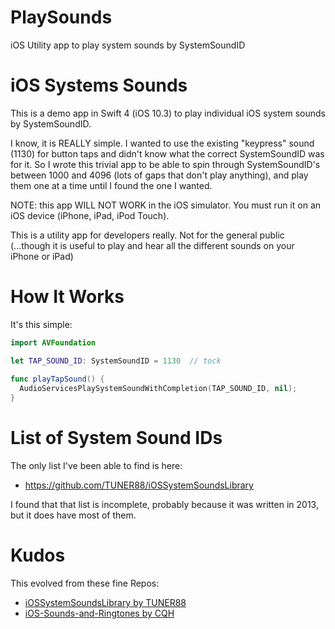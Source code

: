 # PlaySounds
iOS Utility app to play system sounds by SystemSoundID

iOS Systems Sounds
==================
This is a demo app in Swift 4 (iOS 10.3) to play individual iOS system sounds by SystemSoundID.

I know, it is REALLY simple.  I wanted to use the existing "keypress" sound (1130) for button taps and didn't know what the correct SystemSoundID was for it.  So I wrote this trivial app to be able to spin through SystemSoundID's between 1000 and 4096 (lots of gaps that don't play anything), and play them one at a time until I found the one I wanted.

NOTE: this app WILL NOT WORK in the iOS simulator.  You must run it on an iOS device (iPhone, iPad, iPod Touch).

This is a utility app for developers really.  Not for the general public (...though it is useful to play and hear all the different sounds on your iPhone or iPad)

How It Works
============
It's this simple:
```Swift
import AVFoundation

let TAP_SOUND_ID: SystemSoundID = 1130  // tock
    
func playTapSound() {
  AudioServicesPlaySystemSoundWithCompletion(TAP_SOUND_ID, nil);
}

```

List of System Sound IDs
========================
The only list I've been able to find is here:

- https://github.com/TUNER88/iOSSystemSoundsLibrary

I found that that list is incomplete, probably because it was written in 2013, but it does have most of them.


Kudos
=====
This evolved from these fine Repos:

- [iOSSystemSoundsLibrary by TUNER88](https://github.com/TUNER88/iOSSystemSoundsLibrary)
- [iOS-Sounds-and-Ringtones by CQH](https://github.com/CQH/iOS-Sounds-and-Ringtones)
